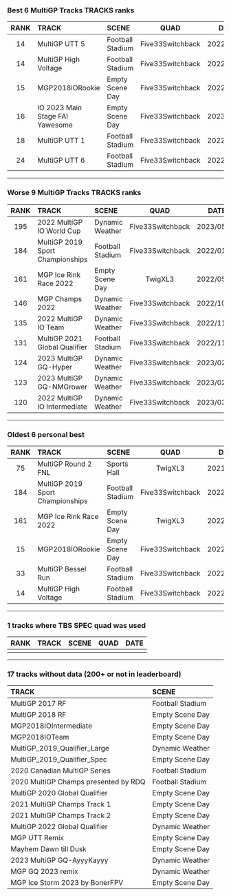 ### Best 6 MultiGP Tracks TRACKS ranks
|RANK|TRACK|SCENE|QUAD|DATE|
|:---:|:---|:---|:---:|:---:|
|14|MultiGP UTT 5|Football Stadium|Five33Switchback|2022/08/29|
|14|MultiGP High Voltage|Football Stadium|Five33Switchback|2022/08/29|
|15|MGP2018IORookie|Empty Scene Day|Five33Switchback|2022/06/22|
|16|IO 2023 Main Stage FAI Yawesome|Empty Scene Day|Five33Switchback|2023/05/17|
|18|MultiGP UTT 1|Football Stadium|Five33Switchback|2022/08/29|
|24|MultiGP UTT 6|Football Stadium|Five33Switchback|2022/08/29|
---
### Worse 9 MultiGP Tracks TRACKS ranks
|RANK|TRACK|SCENE|QUAD|DATE|
|:---:|:---|:---|:---:|:---:|
|195|2022 MultiGP IO World Cup|Dynamic Weather|Five33Switchback|2023/05/02|
|184|MultiGP 2019 Sport Championships|Football Stadium|Five33Switchback|2022/01/28|
|161|MGP Ice Rink Race 2022|Empty Scene Day|TwigXL3|2022/05/03|
|146|MGP Champs 2022|Dynamic Weather|Five33Switchback|2022/10/17|
|135|2022 MultiGP IO Team|Dynamic Weather|Five33Switchback|2022/11/09|
|131|MultiGP 2021 Global Qualifier|Football Stadium|Five33Switchback|2022/11/10|
|124|2023 MultiGP GQ-Hyper|Dynamic Weather|Five33Switchback|2023/02/27|
|123|2023 MultiGP GQ-NMGrower|Dynamic Weather|Five33Switchback|2023/02/27|
|120|2022 MultiGP IO Intermediate|Dynamic Weather|Five33Switchback|2023/03/11|
---
### Oldest 6 personal best
|RANK|TRACK|SCENE|QUAD|DATE|
|:---:|:---|:---|:---:|:---:|
|75|MultiGP Round 2 FNL|Sports Hall|TwigXL3|2021/12/18|
|184|MultiGP 2019 Sport Championships|Football Stadium|Five33Switchback|2022/01/28|
|161|MGP Ice Rink Race 2022|Empty Scene Day|TwigXL3|2022/05/03|
|15|MGP2018IORookie|Empty Scene Day|Five33Switchback|2022/06/22|
|33|MultiGP Bessel Run|Football Stadium|Five33Switchback|2022/08/29|
|14|MultiGP High Voltage|Football Stadium|Five33Switchback|2022/08/29|
---
### 1 tracks where TBS SPEC quad was used
|RANK|TRACK|SCENE|QUAD|DATE|
|:---:|:---|:---|:---:|:---:|
||||||
---
### 17 tracks without data (200+ or not in leaderboard)
|TRACK|SCENE|
|:---|:---|
|MultiGP 2017 RF|Football Stadium|
|MultiGP 2018 RF|Empty Scene Day|
|MGP2018IOIntermediate|Empty Scene Day|
|MGP2018IOTeam|Empty Scene Day|
|MultiGP_2019_Qualifier_Large|Dynamic Weather|
|MultiGP_2019_Qualifier_Spec|Empty Scene Day|
|2020 Canadian MultiGP Series|Football Stadium|
|2020 MultiGP Champs presented by RDQ|Football Stadium|
|MultiGP 2020 Global Qualifier|Empty Scene Day|
|2021 MultiGP Champs Track 1|Empty Scene Day|
|2021 MultiGP Champs Track 2|Empty Scene Day|
|MultiGP 2022 Global Qualifier|Dynamic Weather|
|MGP UTT Remix|Empty Scene Day|
|Mayhem Dawn till Dusk|Empty Scene Day|
|2023 MultiGP GQ-AyyyKayyy|Dynamic Weather|
|MGP GQ 2023 remix|Dynamic Weather|
|MGP Ice Storm 2023 by BonerFPV|Empty Scene Day|
